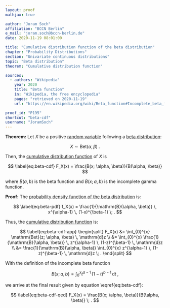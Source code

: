 ```yaml
---
layout: proof
mathjax: true

author: "Joram Soch"
affiliation: "BCCN Berlin"
e_mail: "joram.soch@bccn-berlin.de"
date: 2020-11-19 08:01:00

title: "Cumulative distribution function of the beta distribution"
chapter: "Probability Distributions"
section: "Univariate continuous distributions"
topic: "Beta distribution"
theorem: "Cumulative distribution function"

sources:
  - authors: "Wikipedia"
    year: 2020
    title: "Beta function"
    in: "Wikipedia, the free encyclopedia"
    pages: "retrieved on 2020-11-19"
    url: "https://en.wikipedia.org/wiki/Beta_function#Incomplete_beta_function"

proof_id: "P195"
shortcut: "beta-cdf"
username: "JoramSoch"
---
```



**Theorem:** Let $X$ be a positive [random variable](/D/rvar) following a [beta distribution](/D/gam):

$$ \label{eq:beta}
X \sim \mathrm{Bet}(\alpha, \beta) \; .
$$

Then, the [cumulative distribution function](/D/cdf) of $X$ is

$$ \label{eq:beta-cdf}
F_X(x) = \frac{B(x; \alpha, \beta)}{B(\alpha, \beta)}
$$

where $B(a,b)$ is the beta function and $B(x;a,b)$ is the incomplete gamma function.


**Proof:** The [probability density function of the beta distribution](/P/beta-pdf) is:

$$ \label{eq:beta-pdf}
f_X(x) = \frac{1}{\mathrm{B}(\alpha, \beta)} \, x^{\alpha-1} \, (1-x)^{\beta-1} \; .
$$

Thus, the [cumulative distribution function](/D/cdf) is:

$$ \label{eq:beta-cdf-app}
\begin{split}
F_X(x) &= \int_{0}^{x} \mathrm{Bet}(z; \alpha, \beta) \, \mathrm{d}z \\
&= \int_{0}^{x} \frac{1}{\mathrm{B}(\alpha, \beta)} \, z^{\alpha-1} \, (1-z)^{\beta-1} \, \mathrm{d}z \\
&= \frac{1}{\mathrm{B}(\alpha, \beta)} \int_{0}^{x} z^{\alpha-1} \, (1-z)^{\beta-1} \, \mathrm{d}z \; .
\end{split}
$$

With the definition of the incomplete beta function

$$ \label{eq:inc-beta-fct}
B(x;a,b) = \int_{0}^{x} t^{a-1} \, (1-t)^{b-1} \, \mathrm{d}t \; ,
$$

we arrive at the final result given by equation \eqref{eq:beta-cdf}:

$$ \label{eq:beta-cdf-qed}
F_X(x) = \frac{B(x; \alpha, \beta)}{B(\alpha, \beta)} \; .
$$
